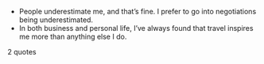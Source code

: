  - People underestimate me, and that’s fine. I prefer to go into negotiations being underestimated.
 - In both business and personal life, I’ve always found that travel inspires me more than anything else I do.

2 quotes